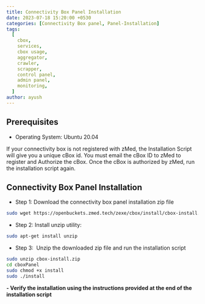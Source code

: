 ```yaml
---
title: Connectivity Box Panel Installation
date: 2023-07-18 15:20:00 +0530
categories: [Connectivity Box panel, Panel-Installation]
tags:
  [
    cbox,
    services,
    cbox usage,
    aggregator,
    crawler,
    scrapper,
    control panel,
    admin panel,
    monitoring,
  ]
author: ayush
---
```


## Prerequisites

- Operating System: Ubuntu 20.04

If your connectivity box is not registered with zMed, the Installation Script will give you a unique cBox id. You must email the cBox ID to zMed to register and Authorize the cBox. Once the cBox is authorized by zMed, run the installation script again.

## Connectivity Box Panel Installation

- Step 1: Download the connectivity box panel installation zip file

```bash
sudo wget https://openbuckets.zmed.tech/zexe/cbox/install/cbox-install.zip --no-check-certificate
```

- Step 2: Install unzip utility:

```bash
sudo apt-get install unzip
```

- Step 3:  Unzip the downloaded zip file and run the installation script

```bash
sudo unzip cbox-install.zip
cd cboxPanel
sudo chmod +x install
sudo ./install
```

**- Verify the installation using the instructions provided at the end of the installation script**
